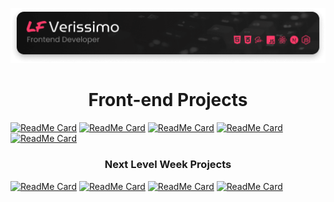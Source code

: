 <p align="center">
  <a href="https://lfverissimo.com">
    <img alt="Logo LF Verissimo - Front-end Developer" src="./images/banner.png" />
  </a>
</p>
<h1 align="center">Front-end Projects</h1>

[![ReadMe Card](https://github-readme-stats.vercel.app/api/pin/?username=luizfverissimo&repo=bio-link&theme=bear)](https://github.com/luizfverissimo/bio-link)
[![ReadMe Card](https://github-readme-stats.vercel.app/api/pin/?username=luizfverissimo&repo=promo-spider-web&theme=bear)](https://github.com/luizfverissimo/promo-spider-web)
[![ReadMe Card](https://github-readme-stats.vercel.app/api/pin/?username=luizfverissimo&repo=pokedex-svelte&theme=bear)](https://github.com/luizfverissimo/pokedex-svelte)
[![ReadMe Card](https://github-readme-stats.vercel.app/api/pin/?username=luizfverissimo&repo=octo-battle&theme=bear)](https://github.com/luizfverissimo/octo-battle)
[![ReadMe Card](https://github-readme-stats.vercel.app/api/pin/?username=luizfverissimo&repo=the-old-book&theme=bear)](https://github.com/luizfverissimo/the-old-book)

<h3 align="center">Next Level Week Projects</h3>

[![ReadMe Card](https://github-readme-stats.vercel.app/api/pin/?username=luizfverissimo&repo=podcastr-nlw&theme=bear)](https://github.com/luizfverissimo/podcastr-nlw)
[![ReadMe Card](https://github-readme-stats.vercel.app/api/pin/?username=luizfverissimo&repo=letmeask&theme=bear)](https://github.com/luizfverissimo/letmeask)
[![ReadMe Card](https://github-readme-stats.vercel.app/api/pin/?username=luizfverissimo&repo=moveit-next&theme=bear)](https://github.com/luizfverissimo/moveit-next)
[![ReadMe Card](https://github-readme-stats.vercel.app/api/pin/?username=luizfverissimo&repo=next-level-week&theme=bear)](https://github.com/luizfverissimo/next-level-week)